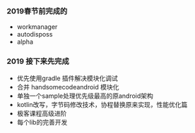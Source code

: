 ### 2019春节前完成的
- workmanager
- autodisposs
- alpha

### 2019 接下来先完成
- 优先使用gradle 插件解决模块化调试
- 合并 handsomecodeandroid 模块化
- 单独一个sample处理优先级最高的原android架构
- kotlin改写，字节码修改技术，协程替换原来实现，性能优化篇
- 极客课程高级进阶
- 每个lib的完善开发

